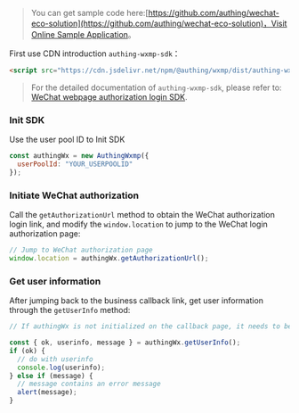 <IntegrationDetailCard title="Start developing access">

> You can get sample code here:[https://github.com/authing/wechat-eco-solution](https://github.com/authing/wechat-eco-solution)，Visit [Online Sample Application](https://authing.cn/sample-wx.html)。

First use CDN introduction `authing-wxmp-sdk`：

```html
<script src="https://cdn.jsdelivr.net/npm/@authing/wxmp/dist/authing-wxmp-sdk.min.js"></script>
```

> For the detailed documentation of `authing-wxmp-sdk`, please refer to: [WeChat webpage authorization login SDK](/en/reference/sdk-for-wxmp.md).

### Init SDK

Use the user pool ID to Init SDK

```javascript
const authingWx = new AuthingWxmp({
  userPoolId: "YOUR_USERPOOLID"
});
```

### Initiate WeChat authorization

Call the `getAuthorizationUrl` method to obtain the WeChat authorization login link, and modify the `window.location` to jump to the WeChat login authorization page:

```javascript
// Jump to WeChat authorization page
window.location = authingWx.getAuthorizationUrl();
```

### Get user information

After jumping back to the business callback link, get user information through the `getUserInfo` method:

```javascript
// If authingWx is not initialized on the callback page, it needs to be initialized first. For the specific initialization method, please refer to the above

const { ok, userinfo, message } = authingWx.getUserInfo();
if (ok) {
  // do with userinfo
  console.log(userinfo);
} else if (message) {
  // message contains an error message
  alert(message);
}
```

</IntegrationDetailCard>
